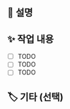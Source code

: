 ## 🫠 설명

<!-- 추가하려는 기능에 대해 간결하게 설명해주세요. -->
>

## ✨ 작업 내용

<!-- 작업 상세 내용에 대해 작성해주세요. -->
- [ ] TODO
- [ ] TODO
- [ ] TODO

## 🏷️ 기타 (선택)
<!-- 추가로 작성하고 싶은 내용이 있다면 작성해주세요. (선택) -->